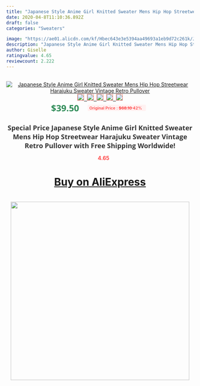 ```yaml
---
title: "Japanese Style Anime Girl Knitted Sweater Mens Hip Hop Streetwear Harajuku Sweater Vintage Retro Pullover"
date: 2020-04-8T11:10:36.892Z
draft: false
categories: "Sweaters"

image: "https://ae01.alicdn.com/kf/Hbec643e3e5394aa49693a1eb9d72c261k/Japanese-Style-Anime-Girl-Knitted-Sweater-Mens-Hip-Hop-Streetwear-Harajuku-Sweater-Vintage-Retro-Pullover.jpg"
description: "Japanese Style Anime Girl Knitted Sweater Mens Hip Hop Streetwear Harajuku Sweater Vintage Retro Pullover"
author: Giselle
ratingvalue: 4.65
reviewcount: 2.222
---
```

<br>
<div style="text-align: center;">
<a href="https://s.click.aliexpress.com/e/_A2w30t" target="_blank" rel="nofollow noopener noreferrer"><img alt="Japanese Style Anime Girl Knitted Sweater Mens Hip Hop Streetwear Harajuku Sweater Vintage Retro Pullover" class="magnifier-image" src="https://ae01.alicdn.com/kf/Hbec643e3e5394aa49693a1eb9d72c261k/Japanese-Style-Anime-Girl-Knitted-Sweater-Mens-Hip-Hop-Streetwear-Harajuku-Sweater-Vintage-Retro-Pullover.jpg_640x640.jpg">
<br>
<img style="border:1px solid salmon" src="https://ae01.alicdn.com/kf/Hbec643e3e5394aa49693a1eb9d72c261k/Japanese-Style-Anime-Girl-Knitted-Sweater-Mens-Hip-Hop-Streetwear-Harajuku-Sweater-Vintage-Retro-Pullover.jpg_120x120.jpg">&nbsp;&nbsp;<img style="border:1px solid salmon" src="https://ae01.alicdn.com/kf/H3d0c9ce81c124699a112cbc758cdbf6et/Japanese-Style-Anime-Girl-Knitted-Sweater-Mens-Hip-Hop-Streetwear-Harajuku-Sweater-Vintage-Retro-Pullover.jpg_120x120.jpg">&nbsp;&nbsp;<img style="border:1px solid salmon" src="https://ae01.alicdn.com/kf/Hdf28bd23f2d14df1a7d369101a70379b3/Japanese-Style-Anime-Girl-Knitted-Sweater-Mens-Hip-Hop-Streetwear-Harajuku-Sweater-Vintage-Retro-Pullover.jpg_120x120.jpg">&nbsp;&nbsp;<img style="border:1px solid salmon" src="https://ae01.alicdn.com/kf/Hc06ae906203847068557216e0e76452bm/Japanese-Style-Anime-Girl-Knitted-Sweater-Mens-Hip-Hop-Streetwear-Harajuku-Sweater-Vintage-Retro-Pullover.jpg_120x120.jpg">&nbsp;&nbsp;<img style="border:1px solid salmon" src="https://ae01.alicdn.com/kf/Hf0b9540b052b4499922d85f7757b6194p/Japanese-Style-Anime-Girl-Knitted-Sweater-Mens-Hip-Hop-Streetwear-Harajuku-Sweater-Vintage-Retro-Pullover.jpg_120x120.jpg"></a></div><br0>
<div style="text-align: center;"><span style="background-color: white; border: 0px; box-sizing: border-box; color: seagreen; display: inline-block; font-family: &quot;open sans&quot; , &quot;arial&quot; , &quot;helvetica&quot; , sans-serif , &quot;heiti&quot;; font-size: 24px; font-stretch: inherit; font-weight: 700; line-height: inherit; margin: 0px 10px 0px 0px; padding: 0px; vertical-align: middle;">$39.50 </span>
<span style="background: rgb(255 , 241 , 241); border-radius: 3px; border: 0px; box-sizing: border-box; color: #ff4747; display: inline-block; font-family: inherit; font-size: 12px; font-stretch: inherit; font-style: inherit; font-variant: inherit; font-weight: 600; line-height: inherit; margin: 0px; padding: 2px 5px; transform: scale(0.9); vertical-align: middle;">Original Price : <b style="text-decoration: line-through;">$68.10 </b> 42%&nbsp;&nbsp;</span></div>
<h1 style="color: #333333; display: inline-block; font-family: &quot;open sans&quot; , &quot;arial&quot; , &quot;helvetica&quot; , sans-serif , &quot;heiti&quot;; font-size: 18px; font-stretch: inherit; font-weight: 700; text-align: center;">Special Price Japanese Style Anime Girl Knitted Sweater Mens Hip Hop Streetwear Harajuku Sweater Vintage Retro Pullover with Free Shipping Worldwide!</h1>
<div style="color: #ff4747; text-align: center;">
<img src="https://4.bp.blogspot.com/-M0ZcTcb-5uY/XleCXlxnR4I/AAAAAAAAAEc/OrjgMkXV1oMQFaCRZj5HQwOCBcu3w1FegCPcBGAYYCw/s1600/star.png" style="height: 15px;">&nbsp;<b>4.65</b></div>
<div class="button_cont" align="center"><a class="buynow_a" href="https://s.click.aliexpress.com/e/_A2w30t" target="_blank" rel="nofollow noopener noreferrer"><H1>Buy on AliExpress</H1></a></div><br>
<div class="separator" style="clear: both; text-align: center;">
<img src="https://lh3.googleusercontent.com/-pTy5HemUv9M/XlePHvY0dAI/AAAAAAAAAE4/0nX5iRUoIWY8eMW9Dpxeirr157OZliDIgCLcBGAsYHQ/s1600/badge.gif" width="480">
</div>
